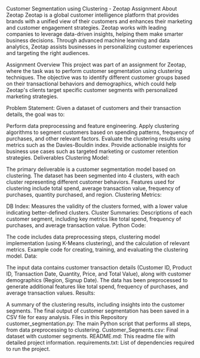 Customer Segmentation using Clustering - Zeotap Assignment
About Zeotap
Zeotap is a global customer intelligence platform that provides brands with a unified view of their customers and enhances their marketing and customer engagement strategies. Zeotap works with leading companies to leverage data-driven insights, helping them make smarter business decisions. Through advanced machine learning and data analytics, Zeotap assists businesses in personalizing customer experiences and targeting the right audiences.

Assignment Overview
This project was part of an assignment for Zeotap, where the task was to perform customer segmentation using clustering techniques. The objective was to identify different customer groups based on their transactional behaviors and demographics, which could help Zeotap's clients target specific customer segments with personalized marketing strategies.

Problem Statement:
Given a dataset of customers and their transaction details, the goal was to:

Perform data preprocessing and feature engineering.
Apply clustering algorithms to segment customers based on spending patterns, frequency of purchases, and other relevant factors.
Evaluate the clustering results using metrics such as the Davies-Bouldin index.
Provide actionable insights for business use cases such as targeted marketing or customer retention strategies.
Deliverables
Clustering Model:

The primary deliverable is a customer segmentation model based on clustering.
The dataset has been segmented into 4 clusters, with each cluster representing different customer behaviors.
Features used for clustering include total spend, average transaction value, frequency of purchases, quantity purchased, and region.
Clustering Metrics:

DB Index: Measures the validity of the clusters formed, with a lower value indicating better-defined clusters.
Cluster Summaries: Descriptions of each customer segment, including key metrics like total spend, frequency of purchases, and average transaction value.
Python Code:

The code includes data preprocessing steps, clustering model implementation (using K-Means clustering), and the calculation of relevant metrics.
Example code for creating, training, and evaluating the clustering model.
Data:

The input data contains customer transaction details (Customer ID, Product ID, Transaction Date, Quantity, Price, and Total Value), along with customer demographics (Region, Signup Date).
The data has been preprocessed to generate additional features like total spend, frequency of purchases, and average transaction values.
Results:

A summary of the clustering results, including insights into the customer segments.
The final output of customer segmentation has been saved in a CSV file for easy analysis.
Files in this Repository
customer_segmentation.py: The main Python script that performs all steps, from data preprocessing to clustering.
Customer_Segments.csv: Final dataset with customer segments.
README.md: This readme file with detailed project information.
requirements.txt: List of dependencies required to run the project.
